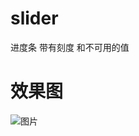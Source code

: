 # slider
进度条 带有刻度 和不可用的值


# 效果图

![图片](https://github.com/lmncomeon/slider/tree/master/screenshots/slier_image.png)
